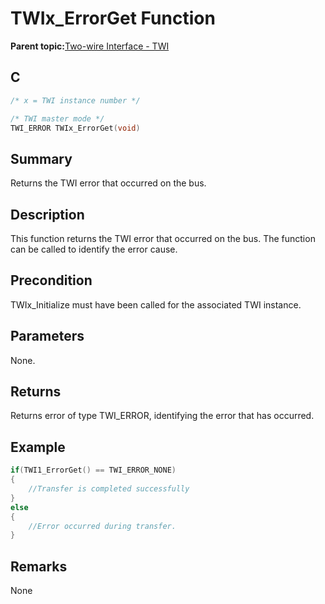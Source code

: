 # TWIx\_ErrorGet Function

**Parent topic:**[Two-wire Interface - TWI](GUID-384E478E-B880-4F6B-83D6-792074118820.md)

## C

```c
/* x = TWI instance number */

/* TWI master mode */
TWI_ERROR TWIx_ErrorGet(void)
```

## Summary

Returns the TWI error that occurred on the bus.

## Description

This function returns the TWI error that occurred on the bus. The function can be called to identify the error cause.

## Precondition

TWIx\_Initialize must have been called for the associated TWI instance.

## Parameters

None.

## Returns

Returns error of type TWI\_ERROR, identifying the error that has occurred.

## Example

```c
if(TWI1_ErrorGet() == TWI_ERROR_NONE)
{
    //Transfer is completed successfully
}
else
{
    //Error occurred during transfer.
}
```

## Remarks

None

